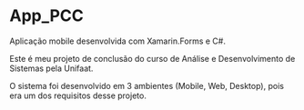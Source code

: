 # App_PCC
Aplicação mobile desenvolvida com Xamarin.Forms e C#. 

Este é meu projeto de conclusão do curso de Análise e Desenvolvimento de Sistemas pela Unifaat.

O sistema foi desenvolvido em 3 ambientes (Mobile, Web, Desktop), pois era um dos requisitos desse projeto.



